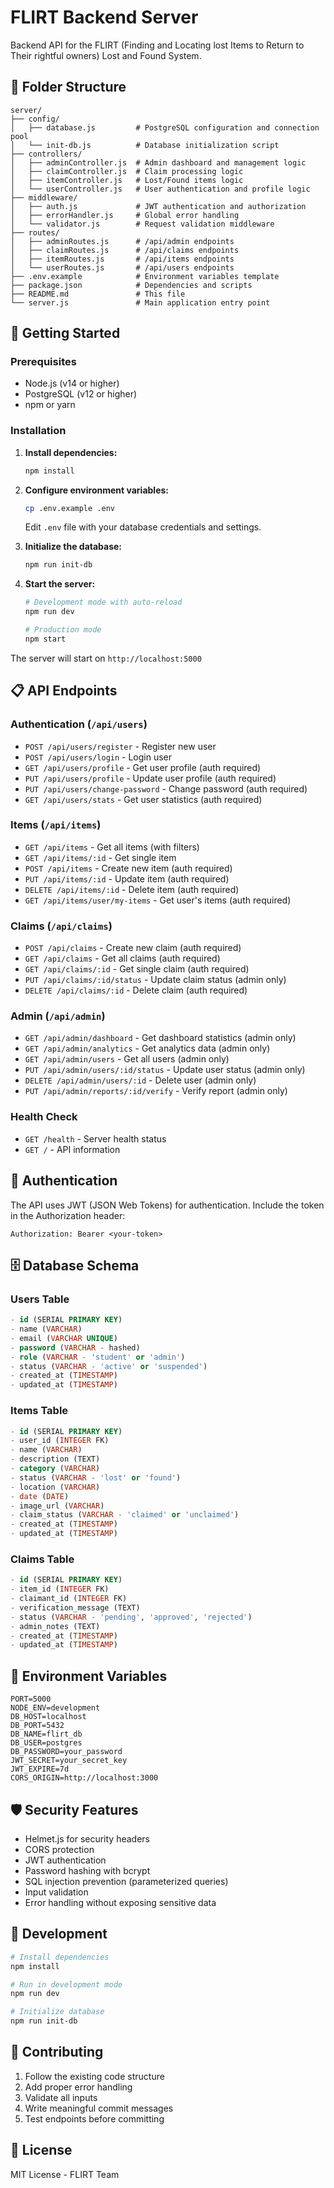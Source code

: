 # FLIRT Backend Server

Backend API for the FLIRT (Finding and Locating lost Items to Return to Their rightful owners) Lost and Found System.

## 📁 Folder Structure

```
server/
├── config/
│   ├── database.js         # PostgreSQL configuration and connection pool
│   └── init-db.js          # Database initialization script
├── controllers/
│   ├── adminController.js  # Admin dashboard and management logic
│   ├── claimController.js  # Claim processing logic
│   ├── itemController.js   # Lost/Found items logic
│   └── userController.js   # User authentication and profile logic
├── middleware/
│   ├── auth.js             # JWT authentication and authorization
│   ├── errorHandler.js     # Global error handling
│   └── validator.js        # Request validation middleware
├── routes/
│   ├── adminRoutes.js      # /api/admin endpoints
│   ├── claimRoutes.js      # /api/claims endpoints
│   ├── itemRoutes.js       # /api/items endpoints
│   └── userRoutes.js       # /api/users endpoints
├── .env.example            # Environment variables template
├── package.json            # Dependencies and scripts
├── README.md               # This file
└── server.js               # Main application entry point
```

## 🚀 Getting Started

### Prerequisites

- Node.js (v14 or higher)
- PostgreSQL (v12 or higher)
- npm or yarn

### Installation

1. **Install dependencies:**
   ```bash
   npm install
   ```

2. **Configure environment variables:**
   ```bash
   cp .env.example .env
   ```
   Edit `.env` file with your database credentials and settings.

3. **Initialize the database:**
   ```bash
   npm run init-db
   ```

4. **Start the server:**
   ```bash
   # Development mode with auto-reload
   npm run dev

   # Production mode
   npm start
   ```

The server will start on `http://localhost:5000`

## 📋 API Endpoints

### Authentication (`/api/users`)
- `POST /api/users/register` - Register new user
- `POST /api/users/login` - Login user
- `GET /api/users/profile` - Get user profile (auth required)
- `PUT /api/users/profile` - Update user profile (auth required)
- `PUT /api/users/change-password` - Change password (auth required)
- `GET /api/users/stats` - Get user statistics (auth required)

### Items (`/api/items`)
- `GET /api/items` - Get all items (with filters)
- `GET /api/items/:id` - Get single item
- `POST /api/items` - Create new item (auth required)
- `PUT /api/items/:id` - Update item (auth required)
- `DELETE /api/items/:id` - Delete item (auth required)
- `GET /api/items/user/my-items` - Get user's items (auth required)

### Claims (`/api/claims`)
- `POST /api/claims` - Create new claim (auth required)
- `GET /api/claims` - Get all claims (auth required)
- `GET /api/claims/:id` - Get single claim (auth required)
- `PUT /api/claims/:id/status` - Update claim status (admin only)
- `DELETE /api/claims/:id` - Delete claim (auth required)

### Admin (`/api/admin`)
- `GET /api/admin/dashboard` - Get dashboard statistics (admin only)
- `GET /api/admin/analytics` - Get analytics data (admin only)
- `GET /api/admin/users` - Get all users (admin only)
- `PUT /api/admin/users/:id/status` - Update user status (admin only)
- `DELETE /api/admin/users/:id` - Delete user (admin only)
- `PUT /api/admin/reports/:id/verify` - Verify report (admin only)

### Health Check
- `GET /health` - Server health status
- `GET /` - API information

## 🔐 Authentication

The API uses JWT (JSON Web Tokens) for authentication. Include the token in the Authorization header:

```
Authorization: Bearer <your-token>
```

## 🗄️ Database Schema

### Users Table
```sql
- id (SERIAL PRIMARY KEY)
- name (VARCHAR)
- email (VARCHAR UNIQUE)
- password (VARCHAR - hashed)
- role (VARCHAR - 'student' or 'admin')
- status (VARCHAR - 'active' or 'suspended')
- created_at (TIMESTAMP)
- updated_at (TIMESTAMP)
```

### Items Table
```sql
- id (SERIAL PRIMARY KEY)
- user_id (INTEGER FK)
- name (VARCHAR)
- description (TEXT)
- category (VARCHAR)
- status (VARCHAR - 'lost' or 'found')
- location (VARCHAR)
- date (DATE)
- image_url (VARCHAR)
- claim_status (VARCHAR - 'claimed' or 'unclaimed')
- created_at (TIMESTAMP)
- updated_at (TIMESTAMP)
```

### Claims Table
```sql
- id (SERIAL PRIMARY KEY)
- item_id (INTEGER FK)
- claimant_id (INTEGER FK)
- verification_message (TEXT)
- status (VARCHAR - 'pending', 'approved', 'rejected')
- admin_notes (TEXT)
- created_at (TIMESTAMP)
- updated_at (TIMESTAMP)
```

## 🔧 Environment Variables

```env
PORT=5000
NODE_ENV=development
DB_HOST=localhost
DB_PORT=5432
DB_NAME=flirt_db
DB_USER=postgres
DB_PASSWORD=your_password
JWT_SECRET=your_secret_key
JWT_EXPIRE=7d
CORS_ORIGIN=http://localhost:3000
```

## 🛡️ Security Features

- Helmet.js for security headers
- CORS protection
- JWT authentication
- Password hashing with bcrypt
- SQL injection prevention (parameterized queries)
- Input validation
- Error handling without exposing sensitive data

## 📝 Development

```bash
# Install dependencies
npm install

# Run in development mode
npm run dev

# Initialize database
npm run init-db
```

## 🤝 Contributing

1. Follow the existing code structure
2. Add proper error handling
3. Validate all inputs
4. Write meaningful commit messages
5. Test endpoints before committing

## 📄 License

MIT License - FLIRT Team
